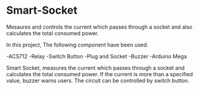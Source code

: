 # Smart-Socket
Mesaures and controls the current which passes through a socket and also calculates the total consumed power. 

In this project, The following component have been used.

-ACS712
-Relay
-Switch Button
-Plug and Socket
-Buzzer
-Arduino Mega

Smart Socket, measures the current which passes through a socket and calculates the total consumed power.
If the current is more than a specified value, buzzer warns users. The circuit can be controlled by switch button. 
